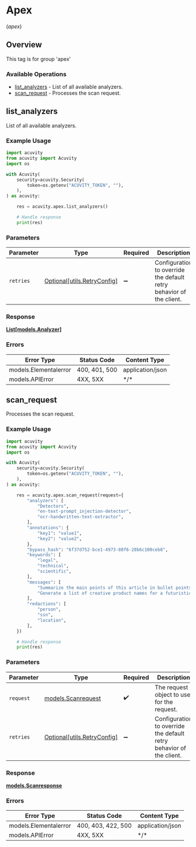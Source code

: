 # Apex
(*apex*)

## Overview

This tag is for group 'apex'

### Available Operations

* [list_analyzers](#list_analyzers) - List of all available analyzers.
* [scan_request](#scan_request) - Processes the scan request.

## list_analyzers

List of all available analyzers.

### Example Usage

```python
import acuvity
from acuvity import Acuvity
import os

with Acuvity(
    security=acuvity.Security(
        token=os.getenv("ACUVITY_TOKEN", ""),
    ),
) as acuvity:

    res = acuvity.apex.list_analyzers()

    # Handle response
    print(res)

```

### Parameters

| Parameter                                                           | Type                                                                | Required                                                            | Description                                                         |
| ------------------------------------------------------------------- | ------------------------------------------------------------------- | ------------------------------------------------------------------- | ------------------------------------------------------------------- |
| `retries`                                                           | [Optional[utils.RetryConfig]](../../models/utils/retryconfig.md)    | :heavy_minus_sign:                                                  | Configuration to override the default retry behavior of the client. |

### Response

**[List[models.Analyzer]](../../models/.md)**

### Errors

| Error Type            | Status Code           | Content Type          |
| --------------------- | --------------------- | --------------------- |
| models.Elementalerror | 400, 401, 500         | application/json      |
| models.APIError       | 4XX, 5XX              | \*/\*                 |

## scan_request

Processes the scan request.

### Example Usage

```python
import acuvity
from acuvity import Acuvity
import os

with Acuvity(
    security=acuvity.Security(
        token=os.getenv("ACUVITY_TOKEN", ""),
    ),
) as acuvity:

    res = acuvity.apex.scan_request(request={
        "analyzers": [
            "Detectors",
            "en-text-prompt_injection-detector",
            "ocr-handwritten-text-extractor",
        ],
        "annotations": {
            "key1": "value1",
            "key2": "value2",
        },
        "bypass_hash": "6f37d752-bce1-4973-88f6-28b6c100ceb8",
        "keywords": [
            "legal",
            "technical",
            "scientific",
        ],
        "messages": [
            "Summarize the main points of this article in bullet points.",
            "Generate a list of creative product names for a futuristic tech gadget.",
        ],
        "redactions": [
            "person",
            "ssn",
            "location",
        ],
    })

    # Handle response
    print(res)

```

### Parameters

| Parameter                                                           | Type                                                                | Required                                                            | Description                                                         |
| ------------------------------------------------------------------- | ------------------------------------------------------------------- | ------------------------------------------------------------------- | ------------------------------------------------------------------- |
| `request`                                                           | [models.Scanrequest](../../models/scanrequest.md)                   | :heavy_check_mark:                                                  | The request object to use for the request.                          |
| `retries`                                                           | [Optional[utils.RetryConfig]](../../models/utils/retryconfig.md)    | :heavy_minus_sign:                                                  | Configuration to override the default retry behavior of the client. |

### Response

**[models.Scanresponse](../../models/scanresponse.md)**

### Errors

| Error Type            | Status Code           | Content Type          |
| --------------------- | --------------------- | --------------------- |
| models.Elementalerror | 400, 403, 422, 500    | application/json      |
| models.APIError       | 4XX, 5XX              | \*/\*                 |
